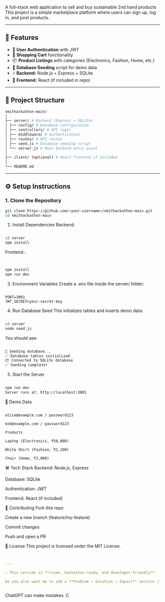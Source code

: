 

A full-stack web application to sell and buy sustainable 2nd hand products  
This project is a simple marketplace platform where users can sign up, log in, and post products.  

---

## 🚀 Features
- 👤 **User Authentication** with JWT
- 🛒 **Shopping Cart** functionality
- 📦 **Product Listings** with categories (Electronics, Fashion, Home, etc.)
- 🌱 **Database Seeding** script for demo data
- ⚡ **Backend:** Node.js + Express + SQLite
- 🎨 **Frontend:** React (if included in repo)

---

## 📂 Project Structure
```bash
nmithackathon-main/
│
├── server/ # Backend (Express + SQLite)
│ ├── config/ # Database configuration
│ ├── controllers/ # API logic
│ ├── middleware/ # Authentication
│ ├── routes/ # API routes
│ ├── seed.js # Database seeding script
│ └── server.js # Main backend entry point
│
├── client/ (optional) # React frontend if included
│
└── README.md
```


---

## ⚙️ Setup Instructions

### 1. Clone the Repository
```bash
git clone https://github.com/<your-username>/nmithackathon-main.git
cd nmithackathon-main
```
2. Install Dependencies
Backend:

```bash

cd server
npm install
```
Frontend :

```bash


npm install
npm run dev
```
3. Environment Variables
Create a .env file inside the server/ folder:

```env

PORT=3001
JWT_SECRET=your-secret-key
```
4. Run Database Seed
This initializes tables and inserts demo data:

```bash

cd server
node seed.js
```
You should see:

```css

🌱 Seeding database...
✅ Database tables initialized
📦 Connected to SQLite database
✅ Seeding complete!
```
5. Start the Server
```bash

npm run dev
Server runs at: http://localhost:3001
```

🌱 Demo Data
```Users

alice@example.com / password123

bob@example.com / password123

Products

Laptop (Electronics, ₹50,000)

White Shirt (Fashion, ₹1,200)

Chair (Home, ₹3,000)
```

🛠️ Tech Stack
Backend: Node.js, Express

Database: SQLite

Authentication: JWT

Frontend: React (if included)

🤝 Contributing
Fork this repo

Create a new branch (feature/my-feature)

Commit changes

Push and open a PR

📜 License
This project is licensed under the MIT License.

```yaml


---

⚡ This version is **clean, hackathon-ready, and developer-friendly**.  

Do you also want me to add a **Problem → Solution → Impact** section (for judges/pitch deck style), or should I keep it strictly technical?



```





ChatGPT can make mistakes. C
